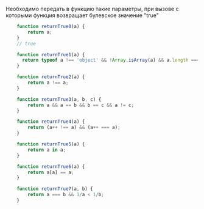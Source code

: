 Необходимо передать в функцию такие параметры, при вызове с которыми
функция возвращает булевское значение "true"

```javascript
    function returnTrue0(a) {
        return a;
    }
    // true

    function returnTrue1(a) {
      return typeof a !== 'object' && !Array.isArray(a) && a.length === 4;
    }

    function returnTrue2(a) {
        return a !== a;
    }

    function returnTrue3(a, b, c) {
        return a && a == b && b == c && a != c;
    }

    function returnTrue4(a) {
        return (a++ !== a) && (a++ === a);
    }

    function returnTrue5(a) {
        return a in a;
    }

    function returnTrue6(a) {
        return a[a] == a;
    }

    function returnTrue7(a, b) {
        return a === b && 1/a < 1/b; 
    }
```
